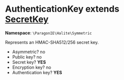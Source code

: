 # AuthenticationKey extends [SecretKey](SecretKey.md)

**Namespace**: `\ParagonIE\Halite\Symmetric`

Represents an HMAC-SHA512/256 secret key.

* Asymmetric? no
* Public key? no
* Secret key? **YES**
* Encryption key? no
* Authentication key? **YES**
